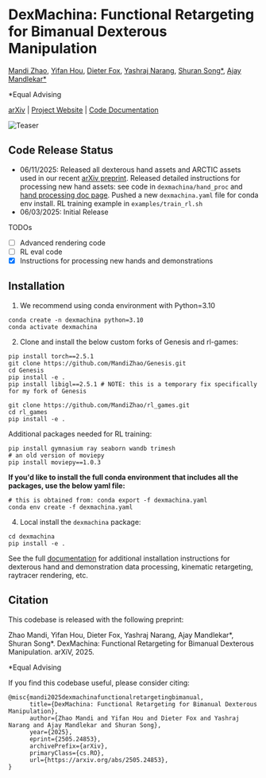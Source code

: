 # DexMachina: Functional Retargeting for Bimanual Dexterous Manipulation 

[Mandi Zhao](https://mandizhao.github.io), [Yifan Hou](https://yifan-hou.github.io), [Dieter Fox](https://homes.cs.washington.edu/~fox), [Yashraj Narang](https://research.nvidia.com/person/yashraj-narang), [Shuran Song*](https://shurans.github.io), [Ajay Mandlekar*](https://ai.stanford.edu/~amandlek)

*Equal Advising

[arXiv](http://arxiv.org/abs/2505.24853) | [Project Website](https://project-dexmachina.github.io) | [Code Documentation](https://mandizhao.github.io/dexmachina-docs) 

![Teaser](dexmachina-teaser-website.png)

## Code Release Status 
- 06/11/2025: 
Released all dexterous hand assets and ARCTIC assets used in our recent [arXiv preprint](http://arxiv.org/abs/2505.24853). Released detailed instructions for processing new hand assets: see code in `dexmachina/hand_proc` and [hand processing doc page](https://mandizhao.github.io/dexmachina-docs/1_process_hands.html). Pushed a new `dexmachina.yaml` file for conda env install. RL training example in `examples/train_rl.sh`
- 06/03/2025: Initial Release


TODOs 
- [ ] Advanced rendering code
- [ ] RL eval code
- [x] Instructions for processing new hands and demonstrations 

## Installation
 
1. We recommend using conda environment with Python=3.10
```
conda create -n dexmachina python=3.10
conda activate dexmachina
```
2. Clone and install the below custom forks of Genesis and rl-games:

```
pip install torch==2.5.1
git clone https://github.com/MandiZhao/Genesis.git
cd Genesis
pip install -e .
pip install libigl==2.5.1 # NOTE: this is a temporary fix specifically for my fork of Genesis

git clone https://github.com/MandiZhao/rl_games.git
cd rl_games
pip install -e .
```
Additional packages needed for RL training:
```
pip install gymnasium ray seaborn wandb trimesh
# an old version of moviepy
pip install moviepy==1.0.3
```

**If you'd like to install the full conda environment that includes all the packages, use the below yaml file:**
```
# this is obtained from: conda export -f dexmachina.yaml
conda env create -f dexmachina.yaml
```
4. Local install the `dexmachina` package:
```
cd dexmachina
pip install -e .
```

See the full [documentation](https://mandizhao.github.io/dexmachina-docs) for additional installation instructions for dexterous hand and demonstration data processing, kinematic retargeting, raytracer rendering, etc. 


## Citation
This codebase is released with the following preprint:

Zhao Mandi, Yifan Hou, Dieter Fox, Yashraj Narang, Ajay Mandlekar*, Shuran Song*. DexMachina: Functional Retargeting for Bimanual Dexterous Manipulation. arXiV, 2025.

*Equal Advising 

If you find this codebase useful, please consider citing:
```
@misc{mandi2025dexmachinafunctionalretargetingbimanual,
      title={DexMachina: Functional Retargeting for Bimanual Dexterous Manipulation}, 
      author={Zhao Mandi and Yifan Hou and Dieter Fox and Yashraj Narang and Ajay Mandlekar and Shuran Song},
      year={2025},
      eprint={2505.24853},
      archivePrefix={arXiv},
      primaryClass={cs.RO},
      url={https://arxiv.org/abs/2505.24853}, 
}
```
